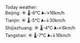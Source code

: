 Today weather:  
Beijing: ☀️   🌡️-6°C 🌬️↘16km/h  
Tianjin: ☀️   🌡️-5°C 🌬️↓30km/h  
Shijiazhuang: ☀️   🌡️-4°C 🌬️↙6km/h  
Tangshan: ☀️   🌡️-7°C 🌬️↓16km/h  
